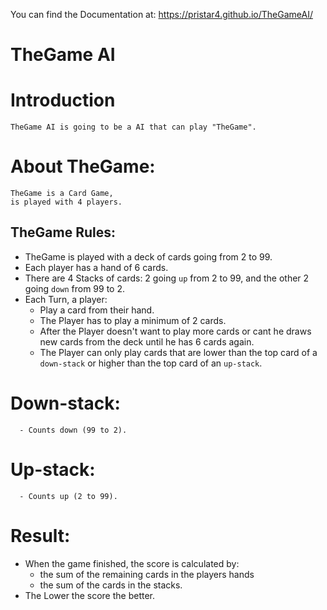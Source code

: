 You can find the Documentation at: https://pristar4.github.io/TheGameAI/
# TheGame AI



# Introduction

    TheGame AI is going to be a AI that can play "TheGame".
# About TheGame:
    TheGame is a Card Game,
    is played with 4 players.
## TheGame Rules:
- TheGame is played with a deck of cards going from 2 to 99.
- Each player has a hand of 6 cards.
- There are 4 Stacks of cards: 2 going `up` from 2 to 99, and the other 2 going `down` from 99 to 2.
- Each Turn, a player:
    - Play a card from their hand.
    - The Player has to play a minimum of 2 cards.
    - After the Player doesn't want to play more cards or cant he draws new cards from the deck until he has 6 cards again.
    - The Player can only play cards that are lower than the top card of a `down-stack` or higher than the top card of an `up-stack`.
# Down-stack:

      - Counts down (99 to 2).
# Up-stack:

      - Counts up (2 to 99).

# Result:

  - When the game finished, the score is calculated by:
      - the sum of the remaining cards in the players hands
      -  the sum of the cards in the stacks.
  - The Lower the score the better.
